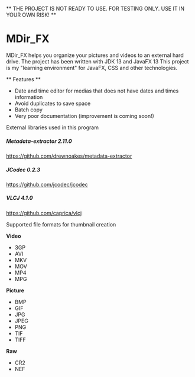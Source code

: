 ** THE PROJECT IS NOT READY TO USE. FOR TESTING ONLY. USE IT IN YOUR OWN RISK! **


# MDir_FX
MDir_FX helps you organize your pictures and videos to an external hard drive.
The project has been written with JDK 13 and JavaFX 13
This project is my "learning environment" for JavaFX, CSS and other technologies.

** Features **
* Date and time editor for medias that does not have dates and times information
* Avoid duplicates to save space
* Batch copy
* Very poor documentation (improvement is coming soon!)


External libraries used in this program

##### Metadata-extractor 2.11.0
https://github.com/drewnoakes/metadata-extractor

##### JCodec 0.2.3
https://github.com/jcodec/jcodec

##### VLCJ 4.1.0
https://github.com/caprica/vlcj

Supported file formats for thumbnail creation

__Video__
- 3GP
- AVI
- MKV
- MOV
- MP4
- MPG

 __Picture__
- BMP
- GIF
- JPG
- JPEG
- PNG
- TIF
- TIFF

__Raw__
- CR2
- NEF

